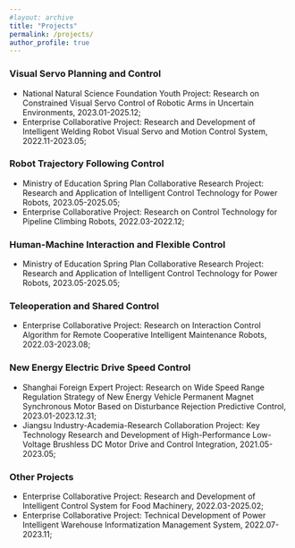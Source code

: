 ```yaml
---
#layout: archive
title: "Projects"
permalink: /projects/
author_profile: true
---
```


### Visual Servo Planning and Control

- National Natural Science Foundation Youth Project: Research on Constrained Visual Servo Control of Robotic Arms in Uncertain Environments, 2023.01-2025.12;
- Enterprise Collaborative Project: Research and Development of Intelligent Welding Robot Visual Servo and Motion Control System, 2022.11-2023.05;

### Robot Trajectory Following Control

- Ministry of Education Spring Plan Collaborative Research Project: Research and Application of Intelligent Control Technology for Power Robots, 2023.05-2025.05;
- Enterprise Collaborative Project: Research on Control Technology for Pipeline Climbing Robots, 2022.03-2022.12;

### Human-Machine Interaction and Flexible Control

- Ministry of Education Spring Plan Collaborative Research Project: Research and Application of Intelligent Control Technology for Power Robots, 2023.05-2025.05;

### Teleoperation and Shared Control

- Enterprise Collaborative Project: Research on Interaction Control Algorithm for Remote Cooperative Intelligent Maintenance Robots, 2022.03-2023.08;

### New Energy Electric Drive Speed Control

- Shanghai Foreign Expert Project: Research on Wide Speed Range Regulation Strategy of New Energy Vehicle Permanent Magnet Synchronous Motor Based on Disturbance Rejection Predictive Control, 2023.01-2023.12.31;
- Jiangsu Industry-Academia-Research Collaboration Project: Key Technology Research and Development of High-Performance Low-Voltage Brushless DC Motor Drive and Control Integration, 2021.05-2023.05;

### Other Projects

- Enterprise Collaborative Project: Research and Development of Intelligent Control System for Food Machinery, 2022.03-2025.02;
- Enterprise Collaborative Project: Technical Development of Power Intelligent Warehouse Informatization Management System, 2022.07-2023.11;
